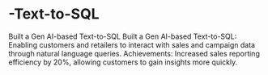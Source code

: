# -Text-to-SQL
Built a Gen AI-based Text-to-SQL
Built a Gen AI-based Text-to-SQL: Enabling customers and retailers to interact with sales and campaign
data through natural language queries.
Achievements: Increased sales reporting efficiency by 20%, allowing customers to gain insights more quickly.
